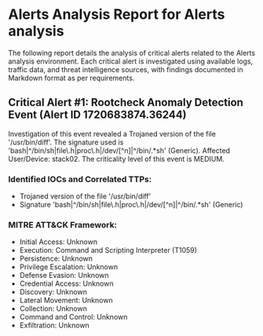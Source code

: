 # Alerts Analysis Report for Alerts analysis

The following report details the analysis of critical alerts related to the Alerts analysis environment. Each critical alert is investigated using available logs, traffic data, and threat intelligence sources, with findings documented in Markdown format as per requirements.

## Critical Alert #1: Rootcheck Anomaly Detection Event (Alert ID 1720683874.36244)

Investigation of this event revealed a Trojaned version of the file '/usr/bin/diff'. The signature used is 'bash|^/bin/sh|file\\.h|proc\\.h|/dev/[^n]|^/bin/.*sh' (Generic). Affected User/Device: stack02. The criticality level of this event is MEDIUM.

### Identified IOCs and Correlated TTPs:
* Trojaned version of the file '/usr/bin/diff'
* Signature 'bash|^/bin/sh|file\\.h|proc\\.h|/dev/[^n]|^/bin/.*sh' (Generic)

### MITRE ATT&CK Framework:
* Initial Access: Unknown
* Execution: Command and Scripting Interpreter (T1059)
* Persistence: Unknown
* Privilege Escalation: Unknown
* Defense Evasion: Unknown
* Credential Access: Unknown
* Discovery: Unknown
* Lateral Movement: Unknown
* Collection: Unknown
* Command and Control: Unknown
* Exfiltration: Unknown